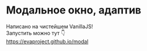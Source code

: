 
# Модальное окно, адаптив
Написано на чистейшем VanillaJS! </br>
Запустить можно тут 👇 </br>
https://evaproject.github.io/modal
